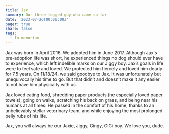 ```yaml
---
title: Jax 
summary: Our three-legged guy who came so far
date: '2023-07-26T00:00:00Z'
pager: true
share: false
tags: 
  - In memoriam
---
```


Jax was born in April 2016. We adopted him in June 2017. Although Jax's pre-adoption life was short, he experienced things no dog should ever have to experience, which left indelible marks on our Jiggy boy. Jax’s goals in life were to feel safe and loved. We protected him fiercely and loved him dearly for 7.5 years. On 11/18/24, we said goodbye to Jax. It was unfortunately but unequivocally his time to go. But that didn’t and doesn’t make it any easier to not have him physically with us. 

Jax loved eating food, shredding paper products (he especially loved paper towels), going on walks, scratching his back on grass, and being near his humans at all times. He passed in the comfort of his home, thanks to an unbelievably stellar veterinary team, and while enjoying the most prolonged belly rubs of his life. 

Jax, you will always be our Jaxie, Jiggy, Gingy, GiGi boy. We love you, dude.